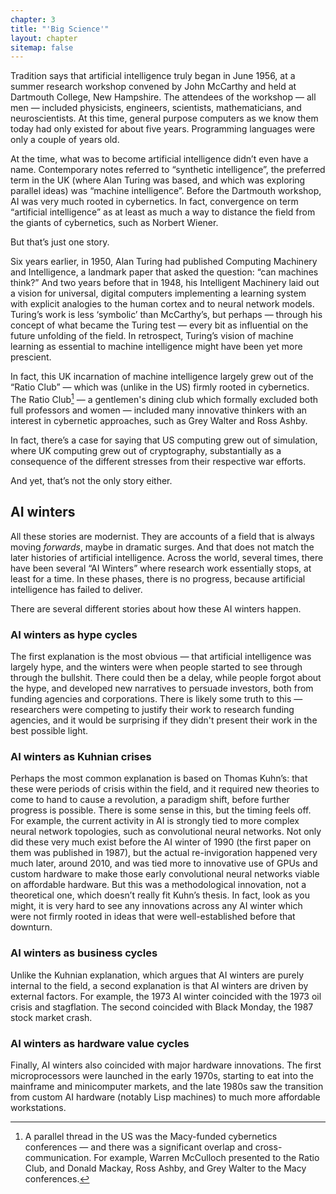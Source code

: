 ```yaml
---
chapter: 3
title: "'Big Science'"
layout: chapter
sitemap: false
---
```


Tradition says that artificial intelligence truly began in June 1956, at a
summer research workshop convened by John McCarthy and held at Dartmouth
College, New Hampshire. The attendees of the workshop — all men — included
physicists, engineers, scientists, mathematicians, and neuroscientists. At this
time, general purpose computers as we know them today had only existed for about
five years. Programming languages were only a couple of years old. 

At the time, what was to become artificial intelligence didn’t even have a name.
Contemporary notes referred to “synthetic intelligence”, the preferred term in
the UK (where Alan Turing was based, and which was exploring parallel ideas) was
“machine intelligence”. Before the Dartmouth workshop, AI was very much rooted
in cybernetics. In fact, convergence on term “artificial intelligence” as at
least as much a way to distance the field from the giants of cybernetics, such
as Norbert Wiener. 

But that’s just one story. 

Six years earlier, in 1950, Alan Turing had published Computing Machinery and
Intelligence, a landmark paper that asked the question: “can machines think?”
And two years before that in 1948, his Intelligent Machinery laid out a vision
for universal, digital computers implementing a learning system with explicit
analogies to the human cortex and to neural network models. Turing’s work is
less ‘symbolic’ than McCarthy’s, but perhaps — through his concept of what
became the Turing test — every bit as influential on the future unfolding of the
field. In retrospect, Turing’s vision of machine learning as essential to
machine intelligence might have been yet more prescient.

In fact, this UK incarnation of machine intelligence largely grew out of the
“Ratio Club” — which was (unlike in the US) firmly rooted in cybernetics. The
Ratio Club[^RatioClub] — a gentlemen's dining club which formally excluded both
full professors and women — included many innovative thinkers with an interest
in cybernetic approaches, such as Grey Walter and Ross Ashby.

[^RatioClub]: A parallel thread in the US was the Macy-funded cybernetics
    conferences — and there was a significant overlap and cross-communication.
    For example, Warren McCulloch presented to the Ratio Club, and Donald
    Mackay, Ross Ashby, and Grey Walter to the Macy conferences.

In fact, there’s a case for saying that US computing grew out of simulation,
where UK computing grew out of cryptography, substantially as a consequence of
the different stresses from their respective war efforts.

And yet, that’s not the only story either. 

## AI winters

All these stories are modernist. They are accounts of a field that is always
moving *forwards*, maybe in dramatic surges. And that does not match the later
histories of artificial intelligence. Across the world, several times, there
have been several “AI Winters” where research work essentially stops, at least
for a time. In these phases, there is no progress, because artificial
intelligence has failed to deliver.

There are several different stories about how these AI winters happen.

### AI winters as hype cycles

The first explanation is the most obvious — that artificial intelligence was
largely hype, and the winters were when people started to see through through
the bullshit. There could then be a delay, while people forgot about the hype,
and developed new narratives to persuade investors, both from funding agencies
and corporations. There is likely some truth to this — researchers were
competing to justify their work to research funding agencies, and it would be 
surprising if they didn't present their work in the best possible light.

### AI winters as Kuhnian crises

Perhaps the most common explanation is based on Thomas Kuhn’s: that these were
periods of crisis within the field, and it required new theories to come to hand
to cause a revolution, a paradigm shift, before further progress is possible.
There is some sense in this, but the timing feels off. For example, the current
activity in AI is strongly tied to more complex neural network topologies, such
as convolutional neural networks. Not only did these very much exist before the
AI winter of 1990 (the first paper on them was published in 1987), but the
actual re-invigoration happened very much later, around 2010, and was tied more
to innovative use of GPUs and custom hardware to make those early convolutional
neural networks viable on affordable hardware. But this was a methodological
innovation, not a theoretical one, which doesn’t really fit Kuhn’s thesis. In
fact, look as you might, it is very hard to see any innovations across any AI
winter which were not firmly rooted in ideas that were well-established before
that downturn. 

### AI winters as business cycles

Unlike the Kuhnian explanation, which argues that AI winters are purely internal
to the field, a second explanation is that AI winters are driven by external
factors. For example, the 1973 AI winter coincided with the 1973 oil crisis and
stagflation. The second coincided with Black Monday, the 1987 stock market
crash. 

### AI winters as hardware value cycles

Finally, AI winters also coincided with major hardware innovations. The first
microprocessors were launched in the early 1970s, starting to eat into the
mainframe and minicomputer markets, and the late 1980s saw the transition from
custom AI hardware (notably Lisp machines) to much more affordable workstations. 


